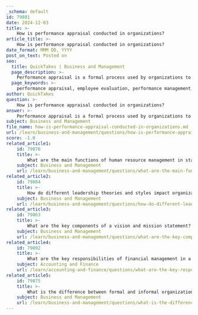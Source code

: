 ```yaml
---
_schema: default
id: 79881
date: 2024-12-03
title: >-
    How is performance appraisal conducted in organizations?
article_title: >-
    How is performance appraisal conducted in organizations?
date_format: MMM DD, YYYY
post_on_text: Posted on
seo:
  title: QuickTakes | Business and Management
  page_description: >-
    Performance appraisal is a formal process used by organizations to evaluate employee performance and contributions, with the aim of improving future performance through structured evaluations, feedback, and goal setting.
  page_keywords: >-
    performance appraisal, employee evaluation, performance management, HR process, feedback, goal setting, 360-degree feedback, self-assessment, management by objectives, rating scales, employee development, organizational goals, performance evaluation methods
author: QuickTakes
question: >-
    How is performance appraisal conducted in organizations?
answer: >-
    Performance appraisal is a formal process used by organizations to evaluate an employee's overall performance and contribution to the company, with the aim of improving that performance. The process is typically conducted on a regular schedule, such as monthly, quarterly, or biannually, depending on the organization's policies. This regularity helps keep employee performance on track and provides employees with a sense of direction.\n\n### Purpose of Performance Appraisal\nThe primary purposes of performance appraisals include:\n- **Evaluating Performance**: Assessing how well employees meet their job responsibilities and organizational goals.\n- **Identifying Development Needs**: Highlighting areas where employees may require additional training or support.\n- **Facilitating Communication**: Encouraging discussions between supervisors and employees about performance expectations and career development.\n- **Supporting HR Decisions**: Informing decisions related to promotions, salary increments, and continued training.\n\n### Conducting Performance Appraisals\nConducting a performance appraisal can be a daunting task, but a structured approach can make it a positive experience for both the evaluator and the employee. Here are some key steps involved in the process:\n\n1. **Preparation**: Gather relevant performance data and feedback from various sources, including self-assessments and peer reviews.\n2. **Setting the Environment**: Conduct the appraisal in a stress-free setting to encourage open communication.\n3. **Structured Evaluation**: Use a consistent method for evaluating performance, which may include qualitative and quantitative measures.\n4. **Feedback Delivery**: Provide constructive feedback, focusing on both strengths and areas for improvement.\n5. **Goal Setting**: Collaboratively set goals for future performance and development.\n\n### Performance Appraisal Methods\nThere are various methods organizations can use to conduct performance appraisals, including:\n\n1. **360-Degree Feedback**: This method gathers input from a variety of sources, including supervisors, peers, and subordinates, to provide a comprehensive view of an employee's performance.\n2. **Self-Assessment**: Employees evaluate their own performance, which can foster self-reflection and personal accountability.\n3. **Management by Objectives (MBO)**: Employees and managers set specific, measurable goals together, and performance is evaluated based on the achievement of these goals.\n4. **Rating Scales**: A more traditional method where employees are rated on various competencies or performance indicators.\n\n### Importance of Performance Appraisal\nPerformance appraisals are crucial for aligning employee goals with the broader objectives of the organization. They help employees understand their current performance levels and provide guidance for future development. Additionally, effective performance appraisals can enhance employee motivation and engagement by recognizing achievements and addressing areas for improvement.\n\nIn summary, performance appraisal is a vital component of human resource management that not only evaluates employee performance but also contributes to the overall success of the organization by fostering communication, development, and alignment with organizational goals.
subject: Business and Management
file_name: how-is-performance-appraisal-conducted-in-organizations.md
url: /learn/business-and-management/questions/how-is-performance-appraisal-conducted-in-organizations
score: -1.0
related_article1:
    id: 79876
    title: >-
        What are the main functions of human resource management in staffing?
    subject: Business and Management
    url: /learn/business-and-management/questions/what-are-the-main-functions-of-human-resource-management-in-staffing
related_article2:
    id: 79884
    title: >-
        How do different leadership theories and styles impact organizational culture?
    subject: Business and Management
    url: /learn/business-and-management/questions/how-do-different-leadership-theories-and-styles-impact-organizational-culture
related_article3:
    id: 79863
    title: >-
        What are the key components of a vision and mission statement?
    subject: Business and Management
    url: /learn/business-and-management/questions/what-are-the-key-components-of-a-vision-and-mission-statement
related_article4:
    id: 79892
    title: >-
        What are the key responsibilities of financial management in a company?
    subject: Accounting and Finance
    url: /learn/accounting-and-finance/questions/what-are-the-key-responsibilities-of-financial-management-in-a-company
related_article5:
    id: 79875
    title: >-
        What is the difference between formal and informal organization?
    subject: Business and Management
    url: /learn/business-and-management/questions/what-is-the-difference-between-formal-and-informal-organization
---
```


&nbsp;